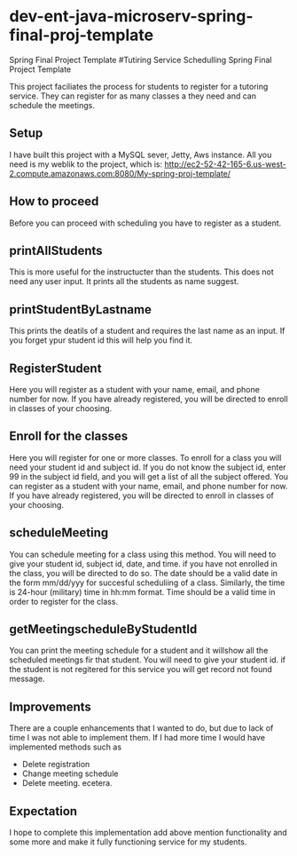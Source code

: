 # dev-ent-java-microserv-spring-final-proj-template
Spring Final Project Template
#Tutiring Service Schedulling Spring Final Project Template

This project faciliates the process for students to register for a tutoring service. They can register for as many classes a they need and can schedule the meetings.
## Setup

I have built this project with a MySQL sever, Jetty, Aws instance. All you need is my weblik to the project, which is: 
http://ec2-52-42-165-6.us-west-2.compute.amazonaws.com:8080/My-spring-proj-template/


## How to proceed

Before you can proceed with scheduling you have to register as a student.
## printAllStudents
  This is more useful for the instructucter than the students. This does not need any user input. It prints all the students as name suggest. 
## printStudentByLastname
  This prints the deatils of a student and requires the last name as an input. If you forget ypur student id this will help you find it.
## RegisterStudent 
  Here you will register as a student with your name, email, and phone number for now. 
  If you have already registered, you will be directed to enroll in classes of your choosing. 
## Enroll for the classes
  Here you will register for one or more classes. To enroll for a class you will need your student id and subject id. 
  If you do not know the subject id, enter 99 in the subject id field, and you will get a list of all the subject offered.
  You can register as a student with your name, email, and phone number for now. If you have already registered, you will be directed to enroll in classes of your choosing. 

## scheduleMeeting
   You can schedule meeting for a class using this method. You will need to give your student id, subject id, date, and time. if you have not enrolled in the class, you will be directed to do so. The date should be a valid date in the form mm/dd/yyy for succesful scheduliing of a class. Similarly, the time is 24-hour (military) time in hh:mm format. Time should be a valid time in order to register for the class.
## getMeetingscheduleByStudentId
You can print the meeting schedule for a student and it willshow all the scheduled meetings fir that student. You will need to give your student id. if the student is not regitered for this service you will get record not found message.
   
## Improvements
   There are a couple enhancements that I wanted to do, but due to lack of time I was not able to implement them.
   If I had more time I would have implemented methods  such as
   - Delete registration
   - Change meeting schedule
   - Delete meeting. 
   ecetera. 
  ## Expectation
  I hope to complete this implementation add above mention functionality and some more and make it fully functioning service for my students.
  
   
